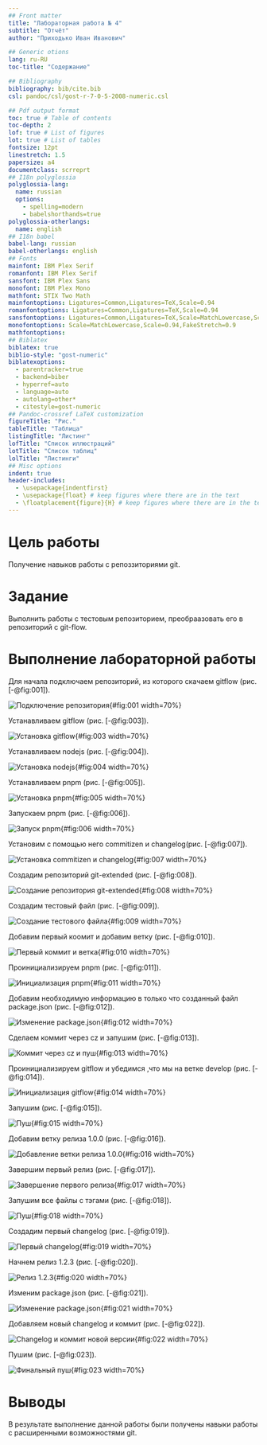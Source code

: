 ```yaml
---
## Front matter
title: "Лабораторная работа № 4"
subtitle: "Отчёт"
author: "Приходько Иван Иванович"

## Generic otions
lang: ru-RU
toc-title: "Содержание"

## Bibliography
bibliography: bib/cite.bib
csl: pandoc/csl/gost-r-7-0-5-2008-numeric.csl

## Pdf output format
toc: true # Table of contents
toc-depth: 2
lof: true # List of figures
lot: true # List of tables
fontsize: 12pt
linestretch: 1.5
papersize: a4
documentclass: scrreprt
## I18n polyglossia
polyglossia-lang:
  name: russian
  options:
	- spelling=modern
	- babelshorthands=true
polyglossia-otherlangs:
  name: english
## I18n babel
babel-lang: russian
babel-otherlangs: english
## Fonts
mainfont: IBM Plex Serif
romanfont: IBM Plex Serif
sansfont: IBM Plex Sans
monofont: IBM Plex Mono
mathfont: STIX Two Math
mainfontoptions: Ligatures=Common,Ligatures=TeX,Scale=0.94
romanfontoptions: Ligatures=Common,Ligatures=TeX,Scale=0.94
sansfontoptions: Ligatures=Common,Ligatures=TeX,Scale=MatchLowercase,Scale=0.94
monofontoptions: Scale=MatchLowercase,Scale=0.94,FakeStretch=0.9
mathfontoptions:
## Biblatex
biblatex: true
biblio-style: "gost-numeric"
biblatexoptions:
  - parentracker=true
  - backend=biber
  - hyperref=auto
  - language=auto
  - autolang=other*
  - citestyle=gost-numeric
## Pandoc-crossref LaTeX customization
figureTitle: "Рис."
tableTitle: "Таблица"
listingTitle: "Листинг"
lofTitle: "Список иллюстраций"
lotTitle: "Список таблиц"
lolTitle: "Листинги"
## Misc options
indent: true
header-includes:
  - \usepackage{indentfirst}
  - \usepackage{float} # keep figures where there are in the text
  - \floatplacement{figure}{H} # keep figures where there are in the text
---
```


# Цель работы

Получение навыков работы с репоззиториями git.

# Задание

Выполнить работы с тестовым репозиторием, преобраазовать его в репозиторий с git-flow.

# Выполнение лабораторной работы

Для начала подключаем репозиторий, из которого скачаем gitflow (рис. [-@fig:001]).

![Подключение репозитория](image/1.PNG){#fig:001 width=70%}

Устанавливаем gitflow (рис. [-@fig:003]).

![Установка gitflow](image/3.PNG){#fig:003 width=70%}

Устанавливаем nodejs (рис. [-@fig:004]).

![Установка nodejs](image/4.PNG){#fig:004 width=70%}

Устанавливаем pnpm (рис. [-@fig:005]).

![Установка pnpm](image/5.PNG){#fig:005 width=70%}

Запускаем pnpm (рис. [-@fig:006]).

![Запуск pnpm](image/6.PNG){#fig:006 width=70%}

Установим с помощью него commitizen и changelog(рис. [-@fig:007]).

![Установка commitizen и changelog](image/7.PNG){#fig:007 width=70%}

Создадим репозиторий git-extended (рис. [-@fig:008]).

![Создание репозитория git-extended](image/8.PNG){#fig:008 width=70%}

Создадим тестовый файл (рис. [-@fig:009]).

![Создание тестового файла](image/9.PNG){#fig:009 width=70%}

Добавим первый коомит и добавим ветку (рис. [-@fig:010]).

![Первый коммит и ветка](image/10.PNG){#fig:010 width=70%}

Проинициализируем pnpm (рис. [-@fig:011]).

![Инициализация pnpm](image/11.PNG){#fig:011 width=70%}

Добавим необходимую информацию в только что созданный файл package.json (рис. [-@fig:012]).

![Изменение package.json](image/12.PNG){#fig:012 width=70%}

Сделаем коммит через cz и запушим (рис. [-@fig:013]).

![Коммит через cz и пуш](image/13.PNG){#fig:013 width=70%}

Проинициализируем gitflow и убедимся ,что мы на ветке develop (рис. [-@fig:014]).

![Инициализация gitflow](image/14.PNG){#fig:014 width=70%}

Запушим (рис. [-@fig:015]).

![Пуш](image/15.PNG){#fig:015 width=70%}

Добавим ветку релиза 1.0.0 (рис. [-@fig:016]).

![Добавление ветки релиза 1.0.0](image/16.PNG){#fig:016 width=70%}

Завершим первый релиз (рис. [-@fig:017]).

![Завершение первого релиза](image/17.PNG){#fig:017 width=70%}

Запушим все файлы с тэгами (рис. [-@fig:018]).

![Пуш](image/18.PNG){#fig:018 width=70%}

Создадим первый changelog (рис. [-@fig:019]).

![Первый changelog](image/19.PNG){#fig:019 width=70%}

Начнем релиз 1.2.3 (рис. [-@fig:020]).

![Релиз 1.2.3](image/20.PNG){#fig:020 width=70%}

Изменим package.json (рис. [-@fig:021]).

![Изменение package.json](image/21.PNG){#fig:021 width=70%}

Добавляем новый changelog и коммит (рис. [-@fig:022]).

![Changelog и коммит новой версии](image/22.PNG){#fig:022 width=70%}

Пушим (рис. [-@fig:023]).

![Финальный пуш](image/23.PNG){#fig:023 width=70%}

# Выводы

В результате выполнение данной работы были получены навыки работы с расширенными возможностями git.

